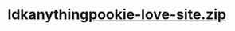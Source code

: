 # Idkanything[pookie-love-site.zip](https://github.com/user-attachments/files/20088228/pookie-love-site.zip)
